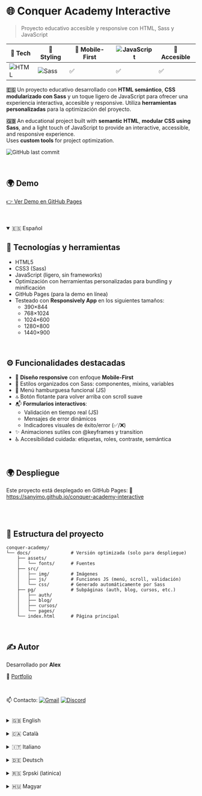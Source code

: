 # 🌐 Conquer Academy Interactive
> Proyecto educativo accesible y responsive con HTML, Sass y JavaScript

| 🌟 Tech                                                                        | 🎨 Styling                                                                   | 📱 Mobile-First | ![JavaScript](https://img.shields.io/badge/JavaScript-F7DF1E?logo=javascript&logoColor=black) | 🧩 Accesible |
| ----------------------------------------------------------------------------- | --------------------------------------------------------------------------- | -------------- | --------------------------------------------------------------------------------------------- | ----------- |
| ![HTML](https://img.shields.io/badge/HTML5-E34F26?logo=html5&logoColor=white) | ![Sass](https://img.shields.io/badge/Sass-CC6699?logo=sass&logoColor=white) | ✅              | ✅                                                                                             | ✅           |


**🇪🇸** Un proyecto educativo desarrollado con **HTML semántico**, **CSS modularizado con Sass** y un toque ligero de JavaScript para ofrecer una experiencia interactiva, accesible y responsive. Utiliza **herramientas personalizadas** para la optimización del proyecto.

**🇬🇧** An educational project built with **semantic HTML**, **modular CSS using Sass**, and a light touch of JavaScript to provide an interactive, accessible, and responsive experience.  
Uses **custom tools** for project optimization.

![GitHub last commit](https://img.shields.io/github/last-commit/sanyimo/conquer-academy-interactive)

<br>

## 🌍 Demo

[👉 Ver Demo en GitHub Pages](https://sanyimo.github.io/conquer-academy-interactive)

<br>
<br>

<details open>
<summary>🇪🇸 Español</summary>

## 📐 Tecnologías y herramientas

- HTML5
- CSS3 (Sass)
- JavaScript (ligero, sin frameworks)
- Optimización con herramientas personalizadas para bundling y minificación
- GitHub Pages (para la demo en línea)
- Testeado con **Responsively App** en los siguientes tamaños:
  - 390×844
  - 768×1024
  - 1024×600
  - 1280×800
  - 1440×900

<br>

## ⚙️ Funcionalidades destacadas

- 🎨 **Diseño responsive** con enfoque **Mobile-First**
- 🧱 Estilos organizados con Sass: componentes, mixins, variables
- 🍔 Menú hamburguesa funcional (JS)
- 🔝 Botón flotante para volver arriba con scroll suave
- 📬 **Formularios interactivos**:
  - Validación en tiempo real (JS)
  - Mensajes de error dinámicos
  - Indicadores visuales de éxito/error (✅/❌)
- ✨ Animaciones sutiles con @keyframes y transition
- ♿ Accesibilidad cuidada: etiquetas, roles, contraste, semántica

<br>

## 🌍 Despliegue
Este proyecto está desplegado en GitHub Pages:
🔗 https://sanyimo.github.io/conquer-academy-interactive

<br>
<br>

## 📁 Estructura del proyecto
```text
conquer-academy/
└── docs/               # Versión optimizada (solo para despliegue)
    ├── assets/             
    │   └── fonts/      # Fuentes
    ├── src/
    │   ├── img/        # Imágenes 
    │   ├── js/         # Funciones JS (menú, scroll, validación) 
    │   └── css/        # Generado automáticamente por Sass
    ├── pg/             # Subpáginas (auth, blog, cursos, etc.)
    │   ├── auth/
    │   ├── blog/
    │   ├── cursos/
    │   └── pages/
    └── index.html      # Página principal
```

<br>

## ✍️ Autor

Desarrollado por **Alex**

🔗 [Portfolio](https://github.com/sanyimo)

 <br>

📫 Contacto:
[![Gmail](https://img.shields.io/badge/Gmail-D14836?style=for-the-badge&logo=gmail&logoColor=white)](mailto:sanyimo@gmail.com)
[![Discord](https://img.shields.io/badge/Discord-7289DA?style=for-the-badge&logo=discord&logoColor=white)](https://discordapp.com/users/1300827475424837685)

</details>

<br>

<details> <summary>🇬🇧 English</summary>

<br>

## 📐 Technologies & Tools

- HTML5  
- CSS3 (Sass)  
- JavaScript (vanilla, no frameworks)  
- Optimization with custom tools for bundling and minification
- GitHub Pages (for live demo)  
- Tested with **Responsively App** on these breakpoints:
  - 390×844
  - 768×1024
  - 1024×600
  - 1280×800
  - 1440×900

<br>

## ⚙️ Key Features

- 🎨 **Responsive design** with **Mobile-First** approach  
- 🧱 Sass-structured styles: components, mixins, variables  
- 🍔 Functional hamburger menu (JS)  
- 🔝 Scroll-to-top floating button with smooth scroll  
- 📬 **Interactive forms**:
  - Real-time validation (JS)
  - Dynamic error messages
  - Success/error color feedback (✅/❌)
- ✨ Subtle animations using @keyframes and transition
- ♿ Carefully crafted accessibility: proper tags, roles, contrast, semantics

<br>

## 🌍 Deployment
This project is hosted on GitHub Pages:
🔗 https://sanyimo.github.io/conquer-academy-interactive

<br><br>

## 📁 Project Structure
```text
conquer-academy/
└──  docs/              # Optimized version (deployment only)
    ├── assets/             
    │   └── fonts/      # Fonts
    ├── src/
    │   ├── img/        # Images 
    │   ├── js/         # JavaScript functions (menu, scroll, validation)  
    │   └── css/        # Auto-generated by Sass  
    ├── pg/             # Subpages (auth, blog, cursos, etc.)
    │   ├── auth/
    │   ├── blog/
    │   ├── cursos/
    │   └── pages/
    └── index.html      # Main page
```

<br>

## ✍️ Author

Developed by **Alex**

🔗 [Portfolio](https://github.com/sanyimo)

 <br>
 
📫 Contact:
[![Gmail](https://img.shields.io/badge/Gmail-D14836?style=for-the-badge&logo=gmail&logoColor=white)](mailto:sanyimo@gmail.com)
[![Discord](https://img.shields.io/badge/Discord-7289DA?style=for-the-badge&logo=discord&logoColor=white)](https://discordapp.com/users/1300827475424837685)
</details>

<br>

<details>
<summary>🇨🇦 Català</summary>

## 📐 Tecnologies i eines

- HTML5
- CSS3 (Sass)
- JavaScript (lleuger, sense frameworks)
- Optimització amb eines personalitzades per a bundling i minificació
- GitHub Pages (per a la demo en línia)
- Provat amb **Responsively App** en les següents mides:
  - 390×844
  - 768×1024
  - 1024×600
  - 1280×800
  - 1440×900

## ⚙️ Funcionalitats destacades

- 🎨 **Disseny responsive** amb enfocament **Mobile-First**
- 🧱 Estils organitzats amb Sass: components, mixins, variables
- 🍔 Menú hamburguesa funcional (JS)
- 🔝 Botó flotant per tornar amunt amb desplaçament suau
- 📬 **Formularis interactius**:
  - Validació en temps real (JS)
  - Missatges d'error dinàmics
  - Colors visuals d'èxit/error (✅/❌)
- ✨ Animacions subtils amb @keyframes i transition
- ♿ Accessibilitat cuidada: etiquetes, rols, contrast, semàntica

<br>

🌍 Desplegament
Aquest projecte està desplegat a GitHub Pages:
🔗 https://sanyimo.github.io/conquer-academy-interactive

📁 Estructura del projecte
```text
conquer-academy/
└──  docs/              # Versió optimitzada (només per a desplegament)
    ├── assets/         
    │   └── fonts/      # Fonts
    ├── src/
    │   ├── img/        # Imatges 
    │   ├── js/         # Funcions JS (menú, desplaçament, validació) 
    │   └── css/        # Generat automàticament per Sass
    ├── pg/             # Subpàgines (auth, blog, cursos, etc.)
    │   ├── auth/
    │   ├── blog/
    │   ├── cursos/
    │   └── pages/
    └── index.html      # Pàgina principal
```

<br>

## ✍️ Autor

Desenvolupat per **Alex**

🔗 [Portfolio](https://github.com/sanyimo)

 <br>
 
📫 Contacte:
[![Gmail](https://img.shields.io/badge/Gmail-D14836?style=for-the-badge&logo=gmail&logoColor=white)](mailto:sanyimo@gmail.com)
[![Discord](https://img.shields.io/badge/Discord-7289DA?style=for-the-badge&logo=discord&logoColor=white)](https://discordapp.com/users/1300827475424837685)
</details>

<br>

<details>
<summary>🇮🇹 Italiano</summary>

## 📐 Tecnologie e strumenti

- HTML5
- CSS3 (Sass)
- JavaScript (leggero, senza framework)
- Ottimizzazione con strumenti personalizzati per bundling e minificazione
- GitHub Pages (per la demo online)
- Testato con **Responsively App** nei seguenti formati:
  - 390×844
  - 768×1024
  - 1024×600
  - 1280×800
  - 1440×900

<br>

## ⚙️ Funzionalità principali

- 🎨 **Design responsive** con approccio **Mobile-First**
- 🧱 Stili organizzati con Sass: componenti, mixin, variabili
- 🍔 Menu hamburger funzionante (JS)
- 🔝 Pulsante fluttuante per tornare in alto con scroll morbido
- 📬 **Form interattivi**:
  - Validazione in tempo reale (JS)
  - Messaggi di errore dinamici
  - Colori visivi per successo/errore (✅/❌)
- ✨ Animazioni leggere con @keyframes e transition
- ♿ Accessibilità curata: etichette, ruoli, contrasto, semantica

<br>

## 🌍 Deploy
Questo progetto è pubblicato su GitHub Pages:
🔗 https://sanyimo.github.io/conquer-academy-interactive

<br><br>

## 📁 Struttura del progetto
```text
conquer-academy/
└──  docs/              # Versione ottimizzata (solo per il deploy)
    ├── assets/         # Font
    │   └── fonts/
    ├── src/
    │   ├── img/        # Immagini
    │   ├── js/         # Funzioni JS (menu, scroll, validazione)
    │   └── css/        # Generato automaticamente da Sass
    ├── pg/             # Sottopagine (auth, blog, corsi, ecc.)
    │   ├── auth/
    │   ├── blog/
    │   ├── cursos/
    │   └── pages/
    └── index.HTML      # Pagina principale
```

<br>

## ✍️ Autore

Sviluppato da **Alex**

🔗 [Portfolio](https://github.com/sanyimo)

<br>

📫 Contatto:
[![Gmail](https://img.shields.io/badge/Gmail-D14836?style=for-the-badge&logo=gmail&logoColor=white)](mailto:sanyimo@gmail.com)
[![Discord](https://img.shields.io/badge/Discord-7289DA?style=for-the-badge&logo=discord&logoColor=white)](https://discordapp.com/users/1300827475424837685)

</details>

<br>

<details>
<summary>🇩🇪 Deutsch</summary>

## 📐 Technologien und Tools

- HTML5
- CSS3 (Sass)
- JavaScript (leichtgewichtig, ohne Frameworks)
- Optimierung mit benutzerdefinierten Tools für Bundling und Minifizierung
- GitHub Pages (für die Online-Demo)
- Getestet mit **Responsively App** in folgenden Auflösungen:
  - 390×844
  - 768×1024
  - 1024×600
  - 1280×800
  - 1440×900

<br>

## ⚙️ Wichtige Funktionen

- 🎨 **Responsives Design** mit **Mobile-First**-Ansatz
- 🧱 Stile organisiert mit Sass: Komponenten, Mixins, Variablen
- 🍔 Funktionierendes Hamburger-Menü (JS)
- 🔝 Schwebender Button zum sanften Hochscrollen
- 📬 **Interaktive Formulare**:
  - Echtzeitvalidierung (JS)
  - Dynamische Fehlermeldungen
  - Farbige Erfolgs-/Fehlerrückmeldungen (✅/❌)
- ✨ Sanfte Animationen mit @keyframes und transition
- ♿ Durchdachte Barrierefreiheit: Labels, Rollen, Kontrast, Semantik

<br>

## 🌍 Deployment
Dieses Projekt ist auf GitHub Pages veröffentlicht:
🔗 https://sanyimo.github.io/conquer-academy-interactive

<br><br>

## 📁 Projektstruktur
```text
conquer-academy/
└── docs/            # Optimierte Version (nur für Deployment)
    ├── assets/             
    │   └── fonts/   # Schriften 
    ├── src/
    │   ├── img/     # Bilder
    │   ├── js/      # JS-Funktionen (Menü, Scroll, Validierung)
    │   └── css/     # Automatisch von Sass generiert
    ├── pg/          # Unterseiten (auth, blog, kurse, usw.)
    │   ├── auth/
    │   ├── blog/
    │   ├── kurse/
    │   └── pages/
    └── index.html   # Hauptseite
```

<br>

## ✍️ Autor

Entwickelt von **Alex**

🔗 [Portfolio](https://github.com/sanyimo)

<br>

📫 Kontakt:
[![Gmail](https://img.shields.io/badge/Gmail-D14836?style=for-the-badge&logo=gmail&logoColor=white)](mailto:sanyimo@gmail.com)
[![Discord](https://img.shields.io/badge/Discord-7289DA?style=for-the-badge&logo=discord&logoColor=white)](https://discordapp.com/users/1300827475424837685)

</details>

<br>

<details>
<summary>🇷🇸 Srpski (latinica)</summary>

## 📐 Tehnologije i alati

- HTML5  
- CSS3 (Sass)  
- JavaScript (lagan, bez framework-a)  
- Optimizacija pomoću prilagođenih alata za bundling i minifikaciju 
- GitHub Pages (za online demo)  
- Testirano pomoću **Responsively App** na sledećim rezolucijama:  
  - 390×844  
  - 768×1024  
  - 1024×600  
  - 1280×800  
  - 1440×900

<br>

## ⚙️ Ključne funkcionalnosti

- 🎨 **Responsive dizajn** sa pristupom **Mobile-First**  
- 🧱 Stilovi organizovani pomoću Sass-a: komponente, mixin-i, promenljive  
- 🍔 Funkcionalni hamburger meni (JS)  
- 🔝 Plutajuće dugme za povratak na vrh sa glatkim skrolom  
- 📬 **Interaktivni formulari**:  
  - Validacija u realnom vremenu (JS)  
  - Dinamičke poruke o greškama  
  - Vizuelne boje za uspeh/grešku (✅/❌)  
- ✨ Suptilne animacije pomoću @keyframes i transition  
- ♿ Pažljivo implementirana pristupačnost: tagovi, role, kontrast, semantika

<br>

## 🌍 Deploy
Projekat je deploy-ovan na GitHub Pages:  
🔗 https://sanyimo.github.io/conquer-academy-interactive

<br><br>

## 📁 Struktura projekta
```text
conquer-academy/
└── docs/ # Optimizovana verzija (samo za deploy)
  ├── assets/
  │   └── fonts/ # Web fontovi
  ├── src/
  │   ├── img/ # Slike i resursi
  │   ├── js/ # JS funkcije (meni, skrol, validacija)
  │   └── css/ # Automatski generisano od strane Sass-a
  ├── pg/ # Podstranice (auth, blog, kursevi, itd.)
  │   ├── auth/
  │   ├── blog/
  │   ├── kursevi/
  │   └── pages/
  ├── index.html # Glavna stranica
```

<br>

## ✍️ Autor

Razvio **Alex**

🔗 [Portfolio](https://github.com/sanyimo)

<br>

📫 Kontakt:  
[![Gmail](https://img.shields.io/badge/Gmail-D14836?style=for-the-badge&logo=gmail&logoColor=white)](mailto:sanyimo@gmail.com)  
[![Discord](https://img.shields.io/badge/Discord-7289DA?style=for-the-badge&logo=discord&logoColor=white)](https://discordapp.com/users/1300827475424837685)

</details>

<br>

<details>
<summary>🇭🇺 Magyar</summary>

## 📐 Technológiák és eszközök

- HTML5
- CSS3 (Sass)
- JavaScript (könnyű, framework nélkül)
- Optimalizálás egyedi eszközökkel a bundling és minifikáció érdekében
- GitHub Pages (az online demóhoz)
- Tesztelve a **Responsively App** alkalmazással az alábbi méretekben:
  - 390×844
  - 768×1024
  - 1024×600
  - 1280×800
  - 1440×900

<br>

## ⚙️ Fő funkciók

- 🎨 **Reszponzív dizájn** **Mobile-First** megközelítéssel
- 🧱 Stílusok jól szervezve Sass segítségével: komponensek, mixinek, változók
- 🍔 Működő hamburger menü (JS)
- 🔝 Lebegő gomb a lap tetejére való visszatéréshez, finom görgetéssel
- 📬 **Interaktív űrlapok**:
  - Valós idejű validáció (JS)
  - Dinamikus hibaüzenetek
  - Vizuális színvisszajelzés (siker/hiba – ✅/❌)
- ✨ Finom animációk @keyframes és transition segítségével
- ♿ Gondosan kezelt akadálymentesség: címkék, szerepkörök, kontraszt, szemantika

<br>

## 🌍 Telepítés
Ez a projekt GitHub Pages-en van közzétéve:
🔗 https://sanyimo.github.io/conquer-academy-interactive

<br><br>

## 📁 Projekt struktúrája
```text
conquer-academy/
└── docs/ # Optimalizált verzió (csak telepítéshez)
  ├── assets/             
  │   └── fonts/     # Betűtípusok
  ├── src/
  │   ├── img/       # Képek és erőforrások
  │   ├── js/        # JS funkciók (menü, görgetés, validálás)
  │   └── css/       # Sass által automatikusan generálva
  ├── pg/            # Aloldalak (auth, blog, kurzusok stb.)
  │   ├── auth/
  │   ├── blog/
  │   ├── kurzusok/
  │   └── pages/
  └──  index.html    # Főoldal
```

<br>

## ✍️ Szerző

Fejlesztő: **Alex**

🔗 [Portfólió](https://github.com/sanyimo)

<br>

📫 Kapcsolat:
[![Gmail](https://img.shields.io/badge/Gmail-D14836?style=for-the-badge&logo=gmail&logoColor=white)](mailto:sanyimo@gmail.com)
[![Discord](https://img.shields.io/badge/Discord-7289DA?style=for-the-badge&logo=discord&logoColor=white)](https://discordapp.com/users/1300827475424837685)

</details>